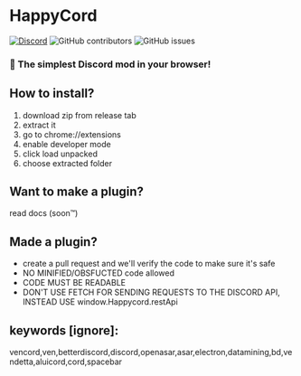 # HappyCord

[![Discord](https://img.shields.io/discord/1103066670576193627?style=for-the-badge&color=%235562EA)](https://discord.gg/Q6UYNawvaF)
 ![GitHub contributors](https://img.shields.io/github/contributors/happyendermangit/happycord?style=for-the-badge) ![GitHub issues](https://img.shields.io/github/issues/happyendermangit/happycord?style=for-the-badge)

### 🚀 The simplest Discord mod in your browser!

## How to install?

1. download zip from release tab
2. extract it
3. go to chrome://extensions
4. enable developer mode
5. click load unpacked
6. choose extracted folder

## Want to make a plugin?
read docs (soon™️) 
## Made a plugin?
- create  a pull request and we'll verify the code to make sure it's safe
- NO MINIFIED/OBSFUCTED code allowed
- CODE MUST BE READABLE
- DON'T USE FETCH FOR SENDING REQUESTS TO THE DISCORD API, INSTEAD USE window.Happycord.restApi

## keywords [ignore]:
vencord,ven,betterdiscord,discord,openasar,asar,electron,datamining,bd,vendetta,aluicord,cord,spacebar
